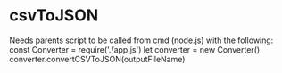 # csvToJSON
Needs parents script to be called from cmd (node.js) with the following:
    const Converter = require('./app.js')
    let converter = new Converter()
    converter.convertCSVToJSON(outputFileName)